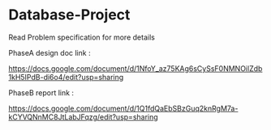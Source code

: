 # Database-Project

Read Problem specification for more details

PhaseA design doc link : 

https://docs.google.com/document/d/1NfoY_az75KAg6sCySsF0NMNOilZdb1kH5IPdB-di6o4/edit?usp=sharing

PhaseB report link : 

https://docs.google.com/document/d/1Q1fdQaEbSBzGuq2knRgM7a-kCYVQNnMC8JtLabJFqzg/edit?usp=sharing 
